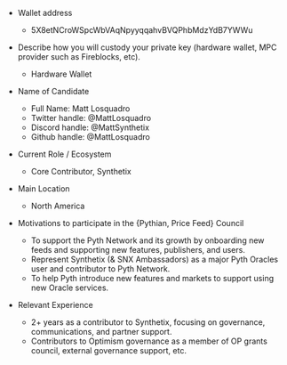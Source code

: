 - Wallet address
  - 5X8etNCroWSpcWbVAqNpyyqqahvBVQPhbMdzYdB7YWWu

- Describe how you will custody your private key (hardware wallet, MPC provider such as Fireblocks, etc).
  - Hardware Wallet

- Name of Candidate
  - Full Name: Matt Losquadro
  - Twitter handle: @MattLosquadro
  - Discord handle: @MattSynthetix
  - Github handle: @MattLosquadro


- Current Role / Ecosystem
  - Core Contributor, Synthetix

- Main Location
  - North America

- Motivations to participate in the {Pythian, Price Feed} Council
   - To support the Pyth Network and its growth by onboarding new feeds and supporting new features, publishers, and users.
   - Represent Synthetix (& SNX Ambassadors) as a major Pyth Oracles user and contributor to Pyth Network.
   - To help Pyth introduce new features and markets to support using new Oracle services.


- Relevant Experience
  - 2+ years as a contributor to Synthetix, focusing on governance, communications, and partner support.
  - Contributors to Optimism governance as a member of OP grants council, external governance support, etc.

